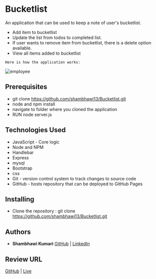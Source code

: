 # Bucketlist
An application that can be used to keep a note of user's bucketlist. 
- Add item to bucketlist
- Update the list from todos to completed list.
- If user wants to remove item from bucketlist, there is a delete option available.
- View all items added to bucketlist


```
Here is how the application works:
```
![employee](./Assets/final.gif)


## Prerequisites

- git clone https://github.com/shambhawi13/Bucketlist.git  
- node and npm install
- navigate to folder where you cloned the application
- RUN node server.js

## Technologies Used
- JavaScript - Core logic
- Node and NPM
- Handlebar
- Express
- mysql
- Bootstrap
- css
- Git - version control system to track changes to source code
- GitHub - hosts repository that can be deployed to GitHub Pages

## Installing

- Clone the repository : git clone https://github.com/shambhawi13/Bucketlist.git   

## Authors

* **Shambhawi Kumari**
 [GitHub](https://github.com/shambhawi13/) | 
 [LinkedIn](https://www.linkedin.com/in/shambhawi-kumari/)


## Review URL

[GitHub](https://github.com/shambhawi13/Bucketlist) | 
[Live](https://my-bucketlist-app-demo.herokuapp.com/)




